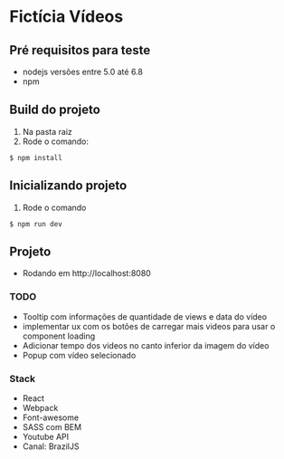 # Fictícia Vídeos

## Pré requisitos para teste

- nodejs versões entre 5.0 até 6.8
- npm

## Build do projeto

1. Na pasta raiz
2. Rode o comando:
```
$ npm install
```

## Inicializando projeto

1. Rode o comando
```
$ npm run dev
```

## Projeto

- Rodando em http://localhost:8080

### TODO

- Tooltip com informações de quantidade de views e data do vídeo
- implementar ux com os botões de carregar mais videos para usar o component loading
- Adicionar tempo dos videos no canto inferior da imagem do vídeo
- Popup com vídeo selecionado

### Stack
- React
- Webpack
- Font-awesome
- SASS com BEM
- Youtube API
- Canal: BrazilJS
